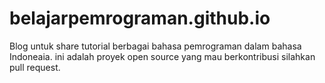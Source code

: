 # belajarpemrograman.github.io
Blog untuk share tutorial berbagai bahasa pemrograman dalam bahasa Indoneaia. ini adalah proyek open source yang mau berkontribusi silahkan pull request.